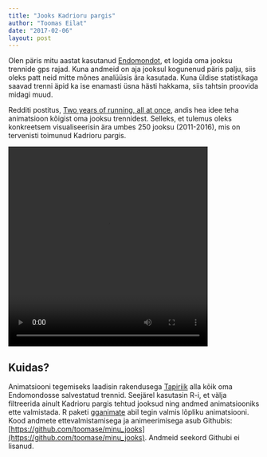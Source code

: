 ```yaml
---
title: "Jooks Kadrioru pargis"
author: "Toomas Eilat"
date: "2017-02-06"
layout: post
---
```






Olen päris mitu aastat kasutanud [Endomondot](https://www.endomondo.com/), et logida oma jooksu trennide gps rajad. Kuna andmeid on aja jooksul kogunenud päris palju, siis oleks patt neid mitte mõnes analüüsis ära kasutada. Kuna üldise statistikaga saavad trenni äpid ka ise enamasti üsna hästi hakkama, siis tahtsin proovida midagi muud.

Redditi postitus, [Two years of running, all at once](https://www.reddit.com/r/dataisbeautiful/comments/5ng255/two_years_of_running_all_at_once_oc/), andis hea idee teha animatsioon kõigist oma jooksu trennidest. Selleks, et tulemus oleks konkreetsem visualiseerisin ära umbes 250 jooksu (2011-2016), mis on tervenisti toimunud Kadrioru pargis.

<video src="http://toomase.github.io/files/kadrioru_pargi_jooks.mp4" width="400" height="400" controls preload></video>


## Kuidas?
Animatsiooni tegemiseks laadisin rakendusega [Tapiriik](https://tapiriik.com/) alla kõik oma Endomondosse salvestatud trennid. Seejärel kasutasin R-i, et välja filtreerida ainult Kadrioru pargis tehtud jooksud ning andmed animatsiooniks ette valmistada. R paketi [gganimate](https://github.com/dgrtwo/gganimate) abil tegin valmis lõpliku animatsiooni. Kood andmete ettevalmistamisega ja animeerimisega asub Githubis: [https://github.com/toomase/minu_jooks](https://github.com/toomase/minu_jooks). Andmeid seekord Githubi ei lisanud.
